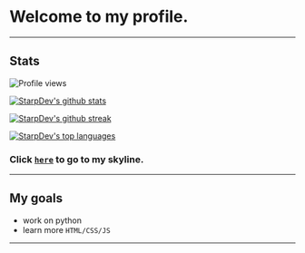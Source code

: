 # Welcome to my profile.
***
## Stats
![Profile views](https://gpvc.arturio.dev/StarpDev) 

[![StarpDev's github stats](https://github-readme-stats.vercel.app/api?username=StarpDev&theme=blue-green)](https://github.com/anuraghazra/github-readme-stats)

[![StarpDev's github streak](https://github-readme-streak-stats.herokuapp.com/?user=StarpDev&theme=blue-green)](https://github.com/DenverCoder1/github-readme-streak-stats)

[![StarpDev's top languages](https://github-readme-stats.vercel.app/api/top-langs/?username=StarpDev&theme=blue-green)](https://github.com/anuraghazra/github-readme-stats)

### Click [`here`](https://skyline.github.com/StarpDev/2021) to go to my skyline.
***

## My goals
- work on python
- learn more `HTML/CSS/JS`
***


<br><br>
